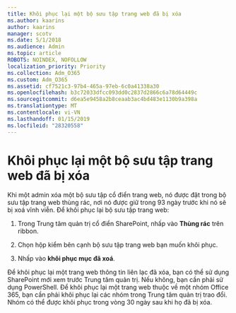 ```yaml
---
title: Khôi phục lại một bộ sưu tập trang web đã bị xóa
ms.author: kaarins
author: kaarins
manager: scotv
ms.date: 5/1/2018
ms.audience: Admin
ms.topic: article
ROBOTS: NOINDEX, NOFOLLOW
localization_priority: Priority
ms.collection: Adm_O365
ms.custom: Adm_O365
ms.assetid: cf7521c3-97b4-465a-97eb-6c0a41338a30
ms.openlocfilehash: b3c72033dfcc093dd0c2837d2866c6a78d64449c
ms.sourcegitcommit: d6ea5e9458a2b8ceaab3ac4bd483e1130b9a398a
ms.translationtype: MT
ms.contentlocale: vi-VN
ms.lasthandoff: 01/15/2019
ms.locfileid: "28320558"
---
```

# <a name="restore-a-deleted-site-collection"></a>Khôi phục lại một bộ sưu tập trang web đã bị xóa

Khi một admin xóa một bộ sưu tập cổ điển trang web, nó được đặt trong bộ sưu tập trang web thùng rác, nơi nó được giữ trong 93 ngày trước khi nó sẽ bị xoá vĩnh viễn. Để khôi phục lại bộ sưu tập trang web:
  
1. Trong Trung tâm quản trị cổ điển SharePoint, nhấp vào **Thùng rác** trên ribbon. 
    
2. Chọn hộp kiểm bên cạnh bộ sưu tập trang web bạn muốn khôi phục.
    
3. Nhấp vào **khôi phục mục đã xoá**.
    
Để khôi phục lại một trang web thông tin liên lạc đã xóa, bạn có thể sử dụng SharePoint mới xem trước Trung tâm quản trị. Nếu không, bạn cần phải sử dụng PowerShell. Để khôi phục lại một trang web thuộc về một nhóm Office 365, bạn cần phải khôi phục lại các nhóm trong Trung tâm quản trị trao đổi. Nhóm có thể được khôi phục trong vòng 30 ngày sau khi họ đã bị xóa.
  

